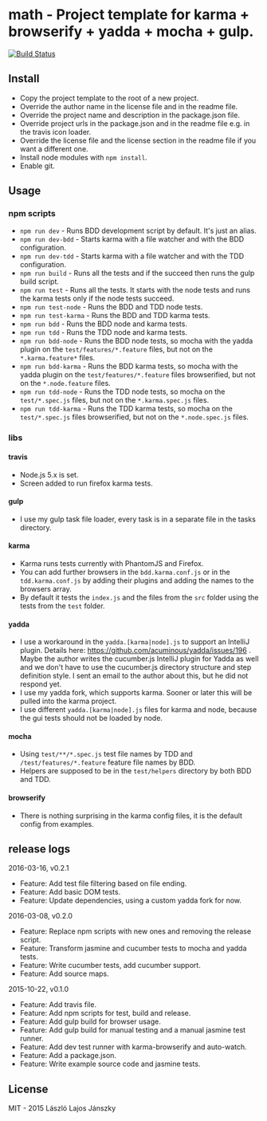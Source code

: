 # math - Project template for karma + browserify + yadda + mocha + gulp.

[![Build Status](https://travis-ci.org/inf3rno/javascript-project-template.png?branch=master)](https://travis-ci.org/inf3rno/javascript-project-template)

## Install

 - Copy the project template to the root of a new project.
 - Override the author name in the license file and in the readme file.
 - Override the project name and description in the package.json file.
 - Override project urls in the package.json and in the readme file e.g. in the travis icon loader.
 - Override the license file and the license section in the readme file if you want a different one.
 - Install node modules with `npm install`.
 - Enable git.
 
## Usage

### npm scripts

 - `npm run dev` - Runs BDD development script by default. It's just an alias.
 - `npm run dev-bdd` - Starts karma with a file watcher and with the BDD configuration.
 - `npm run dev-tdd` - Starts karma with a file watcher and with the TDD configuration.
 - `npm run build` - Runs all the tests and if the succeed then runs the gulp build script.
 - `npm run test` - Runs all the tests. It starts with the node tests and runs the karma tests only if the node tests succeed.
 - `npm run test-node` - Runs the BDD and TDD node tests.
 - `npm run test-karma` - Runs the BDD and TDD karma tests.
 - `npm run bdd` - Runs the BDD node and karma tests.
 - `npm run tdd` - Runs the TDD node and karma tests.
 - `npm run bdd-node` - Runs the BDD node tests, so mocha with the yadda plugin on the `test/features/*.feature` files, but not on the `*.karma.feature*` files.
 - `npm run bdd-karma` - Runs the BDD karma tests, so mocha with the yadda plugin on the `test/features/*.feature` files browserified, but not on the `*.node.feature` files.
 - `npm run tdd-node` - Runs the TDD node tests, so mocha on the `test/*.spec.js` files, but not on the `*.karma.spec.js` files.
 - `npm run tdd-karma` - Runs the TDD karma tests, so mocha on the `test/*.spec.js` files browserified, but not on the `*.node.spec.js` files.
    
### libs

#### travis

 - Node.js 5.x is set.
 - Screen added to run firefox karma tests.

#### gulp

 - I use my gulp task file loader, every task is in a separate file in the tasks directory.

#### karma

 - Karma runs tests currently with PhantomJS and Firefox.
 - You can add further browsers in the `bdd.karma.conf.js` or in the `tdd.karma.conf.js` by adding their plugins and adding the names to the browsers array.
 - By default it tests the `index.js` and the files from the `src` folder using the tests from the `test` folder.

#### yadda

 - I use a workaround in the `yadda.[karma|node].js` to support an IntelliJ plugin. Details here: https://github.com/acuminous/yadda/issues/196 . Maybe the author writes the cucumber.js IntelliJ plugin for Yadda as well and we don't have to use the cucumber.js directory structure and step definition style. I sent an email to the author about this, but he did not respond yet.
 - I use my yadda fork, which supports karma. Sooner or later this will be pulled into the karma project.
 - I use different `yadda.[karma|node].js` files for karma and node, because the gui tests should not be loaded by node.

#### mocha

 - Using `test/**/*.spec.js` test file names by TDD and `/test/features/*.feature` feature file names by BDD.
 - Helpers are supposed to be in the `test/helpers` directory by both BDD and TDD.

#### browserify

 - There is nothing surprising in the karma config files, it is the default config from examples.

## release logs

2016-03-16, v0.2.1

 - Feature: Add test file filtering based on file ending.
 - Feature: Add basic DOM tests.
 - Feature: Update dependencies, using a custom yadda fork for now.

2016-03-08, v0.2.0

 - Feature: Replace npm scripts with new ones and removing the release script.
 - Feature: Transform jasmine and cucumber tests to mocha and yadda tests.
 - Feature: Write cucumber tests, add cucumber support.
 - Feature: Add source maps.

2015-10-22, v0.1.0

 - Feature: Add travis file.
 - Feature: Add npm scripts for test, build and release.
 - Feature: Add gulp build for browser usage.
 - Feature: Add gulp build for manual testing and a manual jasmine test runner.
 - Feature: Add dev test runner with karma-browserify and auto-watch.
 - Feature: Add a package.json.
 - Feature: Write example source code and jasmine tests.

## License

MIT - 2015 László Lajos Jánszky